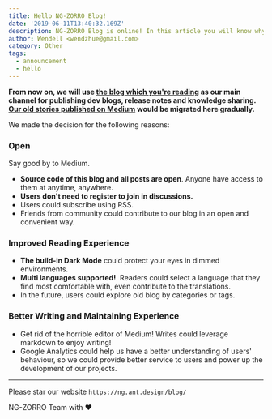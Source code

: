 ```yaml
---
title: Hello NG-ZORRO Blog!
date: '2019-06-11T13:40:32.169Z'
description: NG-ZORRO Blog is online! In this article you will know why we decided to build our own blog.
author: Wendell <wendzhue@gmail.com>
category: Other
tags:
  - announcement
  - hello
---
```


**From now on, we will use [the blog which you're reading](https://ng.ant.design/blog) as our main channel for publishing dev blogs, release notes and knowledge sharing. [Our old stories published on Medium](https://medium.com/ng-zorro) would be migrated here gradually.**

We made the decision for the following reasons:

### Open

Say good by to Medium.

* **Source code of this blog and all posts are open**. Anyone have access to them at anytime, anywhere.
* **Users don't need to register to join in discussions.**
* Users could subscribe using RSS.
* Friends from community could contribute to our blog in an open and convenient way.

### Improved Reading Experience

* **The build-in Dark Mode** could protect your eyes in dimmed environments.
* **Multi languages supported!**. Readers could select a language that they find most comfortable with, even contribute to the translations.
* In the future, users could explore old blog by categories or tags.

### Better Writing and Maintaining Experience

* Get rid of the horrible editor of Medium! Writes could leverage markdown to enjoy writing!
* Google Analytics could help us have a better understanding of users' behaviour, so we could provide better service to users and power up the development of our projects.

---

Please star our website `https://ng.ant.design/blog/`

NG-ZORRO Team with ❤️
